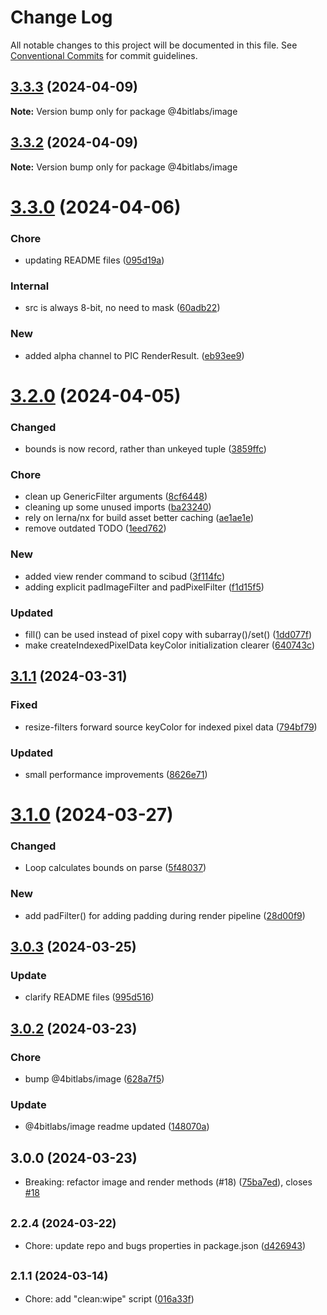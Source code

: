 # Change Log

All notable changes to this project will be documented in this file.
See [Conventional Commits](https://conventionalcommits.org) for commit guidelines.

## [3.3.3](https://github.com/32bitkid/sci.js/compare/@4bitlabs/image@3.3.2...@4bitlabs/image@3.3.3) (2024-04-09)

**Note:** Version bump only for package @4bitlabs/image

## [3.3.2](https://github.com/32bitkid/sci.js/compare/@4bitlabs/image@3.3.1...@4bitlabs/image@3.3.2) (2024-04-09)

**Note:** Version bump only for package @4bitlabs/image

# [3.3.0](https://github.com/32bitkid/sci.js/compare/@4bitlabs/image@3.2.0...@4bitlabs/image@3.3.0) (2024-04-06)

### Chore

- updating README files ([095d19a](https://github.com/32bitkid/sci.js/commit/095d19af411d091c4315da129312e1d063bd2e39))

### Internal

- src is always 8-bit, no need to mask ([60adb22](https://github.com/32bitkid/sci.js/commit/60adb2234f2b127c5d8a184a616de012aa006348))

### New

- added alpha channel to PIC RenderResult. ([eb93ee9](https://github.com/32bitkid/sci.js/commit/eb93ee96438fb9a50423278cbc0a3ae2c9427b76))

# [3.2.0](https://github.com/32bitkid/sci.js/compare/@4bitlabs/image@3.1.1...@4bitlabs/image@3.2.0) (2024-04-05)

### Changed

- bounds is now record, rather than unkeyed tuple ([3859ffc](https://github.com/32bitkid/sci.js/commit/3859ffcda5c9b42ba4c8dfc0a9891205c03146e8))

### Chore

- clean up GenericFilter arguments ([8cf6448](https://github.com/32bitkid/sci.js/commit/8cf6448c67b2a2fb50117644fc13b0b2ff528ab8))
- cleaning up some unused imports ([ba23240](https://github.com/32bitkid/sci.js/commit/ba232401c61ff76189af5b9e35ca72593d008877))
- rely on lerna/nx for build asset better caching ([ae1ae1e](https://github.com/32bitkid/sci.js/commit/ae1ae1eb4ead8e89a4d53ea0bcfcbc8e107b1488))
- remove outdated TODO ([1eed762](https://github.com/32bitkid/sci.js/commit/1eed762a31460c7aabec4563c24144aa5c9eac19))

### New

- added view render command to scibud ([3f114fc](https://github.com/32bitkid/sci.js/commit/3f114fcaf66f524ef41ff0149ee9cb9a820f2508))
- adding explicit padImageFilter and padPixelFilter ([f1d15f5](https://github.com/32bitkid/sci.js/commit/f1d15f5e71cb5dc0dbaccbd5577008354a0ba353))

### Updated

- fill() can be used instead of pixel copy with subarray()/set() ([1dd077f](https://github.com/32bitkid/sci.js/commit/1dd077f392b87c47cdf83c8a3afe3e2a9d085d3a))
- make createIndexedPixelData keyColor initialization clearer ([640743c](https://github.com/32bitkid/sci.js/commit/640743c42c7a76e8d7a4f6d48ecc7e586e74da11))

## [3.1.1](https://github.com/32bitkid/sci.js/compare/@4bitlabs/image@3.1.0...@4bitlabs/image@3.1.1) (2024-03-31)

### Fixed

- resize-filters forward source keyColor for indexed pixel data ([794bf79](https://github.com/32bitkid/sci.js/commit/794bf79e98dc0644bf41c5be1ceb65b15ab6ff92))

### Updated

- small performance improvements ([8626e71](https://github.com/32bitkid/sci.js/commit/8626e710c44f4be25a31c882d43d11e9b3546895))

# [3.1.0](https://github.com/32bitkid/sci.js/compare/@4bitlabs/image@3.0.3...@4bitlabs/image@3.1.0) (2024-03-27)

### Changed

- Loop calculates bounds on parse ([5f48037](https://github.com/32bitkid/sci.js/commit/5f480376ecf0f4460f6e60645f04e948d0a3c62d))

### New

- add padFilter() for adding padding during render pipeline ([28d00f9](https://github.com/32bitkid/sci.js/commit/28d00f93d4fe3daca561baa6aac0d426497f3b7d))

## [3.0.3](https://github.com/32bitkid/sci.js/compare/@4bitlabs/image@3.0.2...@4bitlabs/image@3.0.3) (2024-03-25)

### Update

- clarify README files ([995d516](https://github.com/32bitkid/sci.js/commit/995d5161d2a84f1db9890e03c6c2a79d17dd4b1f))

## [3.0.2](https://github.com/32bitkid/sci.js/compare/@4bitlabs/image@3.0.0...@4bitlabs/image@3.0.2) (2024-03-23)

### Chore

- bump @4bitlabs/image ([628a7f5](https://github.com/32bitkid/sci.js/commit/628a7f54dcdcc40930604f0d1ae7383791920e74))

### Update

- @4bitlabs/image readme updated ([148070a](https://github.com/32bitkid/sci.js/commit/148070af15591ad57b26b18e7db2e05aa161dd34))

## 3.0.0 (2024-03-23)

- Breaking: refactor image and render methods (#18) ([75ba7ed](https://github.com/32bitkid/sci.js/commit/75ba7ed)), closes [#18](https://github.com/32bitkid/sci.js/issues/18)

## <small>2.2.4 (2024-03-22)</small>

- Chore: update repo and bugs properties in package.json ([d426943](https://github.com/32bitkid/sci.js/commit/d426943))

## <small>2.1.1 (2024-03-14)</small>

- Chore: add "clean:wipe" script ([016a33f](https://github.com/32bitkid/sci.js/commit/016a33f))
